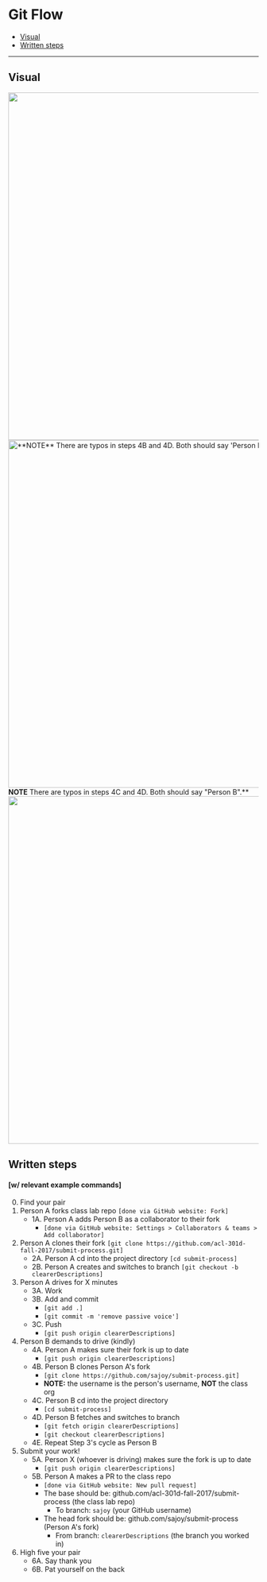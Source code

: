 Git Flow
===

- [Visual](#Visual)
- [Written steps](#Written-steps)

---

## Visual
<img src="steps1-2.jpg" width="700px">
<br>
<img src="steps3-4.jpg" alt="**NOTE** There are typos in steps 4B and 4D. Both should say 'Person B'." width="700px">
<br>
<b>NOTE</b> There are typos in steps 4C and 4D. Both should say "Person B".**
<br>
<img src="steps5-6.jpg" width="700px">

## Written steps
#### [w/ relevant example commands]

0. Find your pair
1. Person A forks class lab repo `[done via GitHub website: Fork]`
    * 1A. Person A adds Person B as a collaborator to their fork
        *  `[done via GitHub website: Settings > Collaborators & teams > Add collaborator]`
2. Person A clones their fork  `[git clone https://github.com/acl-301d-fall-2017/submit-process.git]`
    * 2A. Person A cd into the project directory `[cd submit-process]`
    * 2B. Person A creates and switches to branch `[git checkout -b clearerDescriptions]`
3. Person A drives for X minutes
    * 3A. Work
    * 3B. Add and commit
        * `[git add .]`
        * `[git commit -m 'remove passive voice']`
    * 3C. Push
        * `[git push origin clearerDescriptions]`
4. Person B demands to drive (kindly)
    * 4A. Person A makes sure their fork is up to date
        * `[git push origin clearerDescriptions]`
    * 4B. Person B clones Person A's fork
        * `[git clone https://github.com/sajoy/submit-process.git]`
        * **NOTE:** the username is the person's username, **NOT** the class org
    * 4C. Person B cd into the project directory
        * `[cd submit-process]`
    * 4D. Person B fetches and switches to branch
        *  `[git fetch origin clearerDescriptions]`
        *  `[git checkout clearerDescriptions]`
    * 4E. Repeat Step 3's cycle as Person B
5. Submit your work!
    * 5A. Person X (whoever is driving) makes sure the fork is up to date
        * `[git push origin clearerDescriptions]`
    * 5B. Person A makes a PR to the class repo
        * `[done via GitHub website: New pull request]`
        * The base should be: github.com/acl-301d-fall-2017/submit-process (the class lab repo)
            * To branch: `sajoy` (your GitHub username)
        * The head fork should be: github.com/sajoy/submit-process (Person A's fork)
            * From branch: `clearerDescriptions` (the branch you worked in)
6. High five your pair
    * 6A. Say thank you
    * 6B. Pat yourself on the back